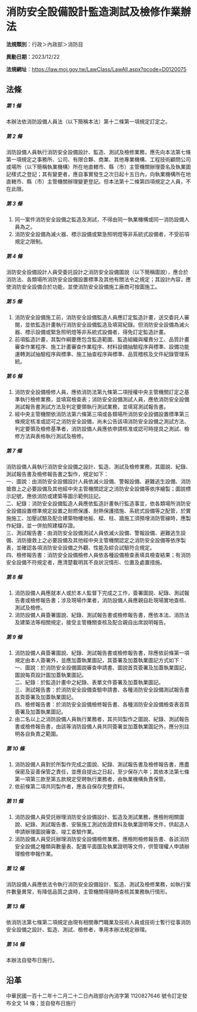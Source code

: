 # 消防安全設備設計監造測試及檢修作業辦法



**法規類別**：行政＞內政部＞消防目

**異動日期**：2023/12/22  

**法規網址**：https://law.moj.gov.tw/LawClass/LawAll.aspx?pcode=D0120075



## 法條
##### 第 1 條
本辦法依消防設備人員法（以下簡稱本法）第十二條第一項規定訂定之。

##### 第 2 條
消防設備人員執行消防安全設備設計、監造、測試及檢修業務，應先向本法第七條第一項規定之事務所、公司、有限合夥、商業、其他專業機構、工程技術顧問公司或場所（以下簡稱執業機構）所在地直轄市、縣（市）主管機關辦理簽名及執業圖記樣式之登記；其有變更者，應自事實發生之次日起十五日內，向執業機構所在地直轄市、縣（市）主管機關辦理變更登記。但本法第十二條第四項規定之人員，不在此限。

##### 第 3 條
1. 同一案件消防安全設備之監造及測試，不得由同一執業機構或同一消防設備人員為之。
1. 消防安全設備為滅火器、標示設備或緊急照明燈等非系統式設備者，不受前項規定之限制。

##### 第 4 條
消防安全設備設計人員受委託設計之消防安全設備圖說（以下簡稱圖說），應合於消防法、各類場所消防安全設備設置標準及其他有關法令之規定；其設計內容，應使消防安全設備合於功能，並使消防安全設備施工廠商可按圖施工。

##### 第 5 條
1. 消防安全設備施工前，消防安全設備監造人員應訂定監造計畫，送交委託人審閱，並依監造計畫執行消防安全設備監造及填寫紀錄。但消防安全設備為滅火器、標示設備或緊急照明燈等非系統式設備者，得免訂定監造計畫。
1. 前項監造計畫，其製作綱要應包含監造範圍、監造組織與權責分工、品質計畫審查作業程序、施工計畫審查作業程序、材料設備抽驗程序與標準、設備功能運轉測試抽驗程序與標準、施工抽查程序與標準、品質稽核及文件紀錄管理系統。

##### 第 6 條
1. 消防安全設備檢修人員，應依消防法第九條第二項授權中央主管機關訂定之基準執行檢修業務，並填寫檢查表；消防安全設備測試人員，應依消防安全設備測試報告書測試方法及判定要領執行測試業務，並填寫測試報告書。
1. 經中央主管機關依消防法第六條第三項或各類場所消防安全設備設置標準第三條規定核准或認可之消防安全設備，尚未公告該項消防安全設備之測試方法、判定要領及檢修基準者，消防設備人員應依申請核准或認可時提具之測試、檢修方法與表格執行測試及檢修。

##### 第 7 條
消防設備人員執行消防安全設備之設計、監造、測試及檢修業務，其圖說、紀錄、測試報告書及檢修報告書之製作，規定如下：  
一、圖說：由消防安全設備設計人員依滅火設備、警報設備、避難逃生設備、消防搶救上之必要設備及其他經中央主管機關認定之消防安全設備等依序繪製；圖說標示記號，應依消防或建築等圖示範例註記。  
二、紀錄：消防安全設備監造人員應依監造計畫執行監造事宜，依各類場所消防安全設備設置標準規定設置之耐燃保護、耐熱保護措施、系統式設備等之配管，於實施施工、加壓試驗及配合建築物樓地板、樑、柱、牆施工須預埋消防管線時，應製作紀錄，並一併拍照建檔存證。  
三、測試報告書：由消防安全設備測試人員依滅火設備、警報設備、避難逃生設備、消防搶救上之必要設備及其他經中央主管機關認定之消防安全設備等依序製表，並確認各項消防安全設備之外觀、性能及綜合試驗符合規定。  
四、檢修報告書：消防安全設備檢修人員依各種設備檢查表填具檢查結果；有消防安全設備不符規定者，應清楚載明其不良狀況情形、位置及處置措施。

##### 第 8 條
1. 消防設備人員應就本人或於本人監督下完成之工作，簽署圖說、紀錄、測試報告書或檢修報告書；涉及現場作業者，消防設備人員應親自赴現場實地查核、測試及檢修。
1. 消防設備人員簽署圖說、紀錄、測試報告書或檢修報告書，應依本法、消防法及建築法等相關規定，接受主管機關查核及配合親自出席說明報告。

##### 第 9 條
1. 消防設備人員簽署圖說、紀錄、測試報告書或檢修報告書，除應依前條第一項規定由本人簽署外，並應加蓋執業圖記，其簽署及加蓋執業圖記方式如下：  
一、圖說：於消防安全設備圖說審查申請書、圖說首頁簽署及加蓋執業圖記，圖說每頁設計圖加蓋執業圖記。  
二、紀錄：於監造計畫中之紀錄、表單文件簽署及加蓋執業圖記。  
三、測試報告書：於消防安全設備查驗申請書、各種消防安全設備測試報告書首頁簽署及加蓋執業圖記。  
四、檢修報告書：於消防安全設備檢修報告書、各種消防安全設備檢查表首頁簽署及加蓋執業圖記。
1. 由二名以上之消防設備人員執行業務者，其共同製作之圖說、紀錄、測試報告書或檢修報告書，由該等消防設備人員共同簽署並加蓋執業圖記外，應分別註明各自負責之範圍。

##### 第 10 條
1. 消防設備人員對於所製作完成之圖說、紀錄、測試報告書及檢修報告書，應盡保密及妥善保管之責任，並應自提出之日起，至少保存六年；其依本法第七條第一項第三款至第五款規定受聘執行業務者，由執業機構負責保管。
1. 依前條第二項共同製作者，應各自保存完整資料。

##### 第 11 條
1. 消防設備人員受託辦理消防安全設備設計、監造及測試業務，應檢附相關圖說、紀錄、測試報告書、安裝施工測試佐證資料及執業證明等文件，供起造人申請辦理圖說審查、竣工查驗作業。
1. 消防設備人員受託辦理消防安全設備檢修業務，應檢附檢修報告書、各該消防安全設備之種類與數量表、配置平面圖及執業證明等文件，供管理權人申請辦理檢修申報作業。

##### 第 12 條
消防設備人員應依法令執行消防安全設備設計、監造、測試及檢修業務，如執行案件數量異常，有降低品質之虞時，主管機關得隨時查核其業務執行情形。

##### 第 13 條
依消防法第七條第二項規定由現有相關專門職業及技術人員或技術士暫行從事消防安全設備之設計、監造、測試、檢修者，準用本辦法規定辦理。

##### 第 14 條
本辦法自發布日施行。

## 沿革
中華民國一百十二年十二月二十二日內政部台內消字第 1120827646 號令訂定發布全文 14 條；並自發布日施行

